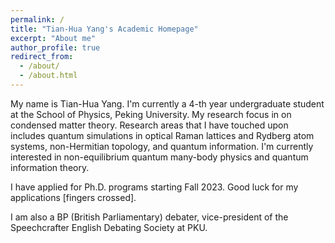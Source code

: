 ```yaml
---
permalink: /
title: "Tian-Hua Yang's Academic Homepage"
excerpt: "About me"
author_profile: true
redirect_from: 
  - /about/
  - /about.html
---
```


My name is Tian-Hua Yang. I'm currently a 4-th year undergraduate student at the School of Physics, Peking University. My research focus in on condensed matter theory. Research areas that I have touched upon includes quantum simulations in optical Raman lattices and Rydberg atom systems, non-Hermitian topology, and quantum information. I'm currently interested in non-equilibrium quantum many-body physics and quantum information theory.

I have applied for Ph.D. programs starting Fall 2023. Good luck for my applications [fingers crossed].

I am also a BP (British Parliamentary) debater, vice-president of the Speechcrafter English Debating Society at PKU.
